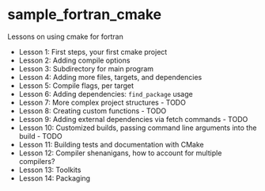 # sample_fortran_cmake
Lessons on using cmake for fortran

- Lesson 1: First steps, your first cmake project 
- Lesson 2: Adding compile options 
- Lesson 3: Subdirectory for main program 
- Lesson 4: Adding more files, targets, and dependencies 
- Lesson 5: Compile flags, per target
- Lesson 6: Adding dependencies: `find_package` usage
- Lesson 7: More complex project structures - TODO
- Lesson 8: Creating custom functions  - TODO
- Lesson 9: Adding external dependencies via fetch commands - TODO
- Lesson 10: Customized builds, passing command line arguments into the build - TODO
- Lesson 11: Building tests and documentation with CMake 
- Lesson 12: Compiler shenanigans, how to account for multiple compilers?
- Lesson 13: Toolkits 
- Lesson 14: Packaging
